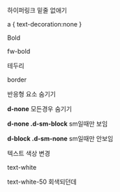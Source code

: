 하이퍼링크 밑줄 없애기

a { text-decoration:none }



Bold

fw-bold



테두리

border



반응형 요소 숨기기

**d-none**  모든경우 숨기기

**d-none .d-sm-block**  sm일때만 보임

**d-block .d-sm-none**  sm일때만 안보임



텍스트 색상 변경

text-white

text-white-50 회색되던데

